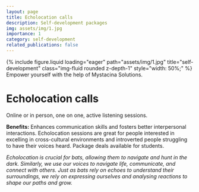 ```yaml
---
layout: page
title: Echolocation calls
description: Self-development packages
img: assets/img/1.jpg
importance: 1
category: self-development
related_publications: false
---
```


<div class="row justify-content-center">
    <div class="col-sm mt-3 mt-md-0">
        {% include figure.liquid loading="eager" path="assets/img/1.jpg" title="self-development" class="img-fluid rounded z-depth-1" style="width: 50%;" %}
    </div>
</div>
<div class="caption text-center">
    Empower yourself with the help of Mystacina Solutions.
</div>

# Echolocation calls

Online or in person, one on one, active listening sessions.

**Benefits:** Enhances communication skills and fosters better interpersonal interactions. Echolocation sessions are great for people interested in excelling in cross-cultural environments and introverted people struggling to have their voices heard. Package deals available for students.


*Echolocation is crucial for bats, allowing them to navigate and hunt in the dark. Similarly, we use our voices to navigate life, communicate, and connect with others. Just as bats rely on echoes to understand their surroundings, we rely on expressing ourselves and analysing reactions to shape our paths and grow.*

<!--- Emojis: 
https://gist.github.com/rxaviers/7360908 --->
  